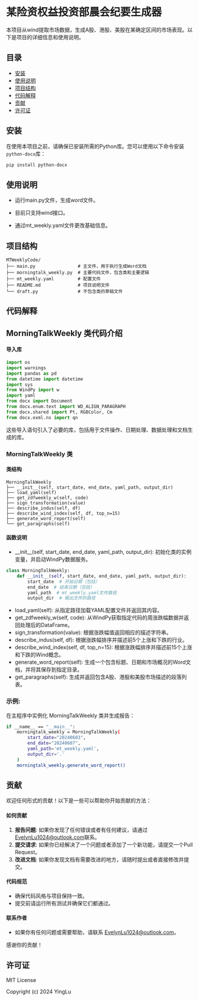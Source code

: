 # 某险资权益投资部晨会纪要生成器

本项目从wind提取市场数据，生成A股、港股、美股在某确定区间的市场表现。以下是项目的详细信息和使用说明。

## 目录

- [安装](#dump_az)
- [使用说明](#dump_sysm)
- [项目结构](#dump_xmjg)
- [代码解释](#dump_dmjs)
- [贡献](#dump_gx)
- [许可证](#dump_xkz)

## <span id=dump_az>安装</span>

在使用本项目之前，请确保已安装所需的Python库。您可以使用以下命令安装`python-docx`库：

```bash
pip install python-docx
```

## <span id=dump_sysm>使用说明</span>

- 运行main.py文件，生成word文件。

- 目前只支持wind接口。

- 通过mt_weekly.yaml文件更改基础信息。

## <span id=dump_xmjg>项目结构</span>

```plaintext
MTWeeklyCode/
├── main.py                # 主文件，用于执行生成Word文档
├── morningtalk_weekly.py  # 主要代码文件，包含类和主要逻辑
├── mt_weekly.yaml         # 配置文件
├── README.md              # 项目说明文件
└── draft.py               # 不包含类的草稿文件
```
## <span id=dump_dmjs>代码解释</span>

## MorningTalkWeekly 类代码介绍

#### 导入库

```python
import os
import warnings
import pandas as pd
from datetime import datetime
import sys
from WindPy import w
import yaml
from docx import Document
from docx.enum.text import WD_ALIGN_PARAGRAPH
from docx.shared import Pt, RGBColor, Cm
from docx.oxml.ns import qn
```
这些导入语句引入了必要的库，包括用于文件操作、日期处理、数据处理和文档生成的库。

### MorningTalkWeekly 类
#### 类结构

```plaintext
MorningTalkWeekly
├── __init__(self, start_date, end_date, yaml_path, output_dir)
├── load_yaml(self)
├── get_zdfweekly_w(self, code)
├── sign_transformation(value)
├── describe_indus(self, df)
├── describe_wind_index(self, df, top_n=15)
├── generate_word_report(self)
└── get_paragraphs(self)
```
#### 函数说明
- \_\_init\_\_(self, start_date, end_date, yaml_path, output_dir): 初始化类的实例变量，并启动WindPy数据服务。

```python
class MorningTalkWeekly:
    def __init__(self, start_date, end_date, yaml_path, output_dir):
        start_date  # 开始日期（包括）
        end_date  # 结束日期（包括）
        yaml_path  # mt_weekly.yaml文件路径
        output_dir  # 输出文件的路径
```

- load_yaml(self): 从指定路径加载YAML配置文件并返回其内容。
- get_zdfweekly_w(self, code): 从WindPy获取指定代码的周涨跌幅数据并返回处理后的DataFrame。
- sign_transformation(value): 根据涨跌幅值返回相应的描述字符串。
- describe_indus(self, df): 根据涨跌幅排序并描述前5个上涨和下跌的行业。
- describe_wind_index(self, df, top_n=15): 根据涨跌幅排序并描述前15个上涨和下跌的Wind概念。
- generate_word_report(self): 生成一个包含标题、日期和市场概况的Word文档，并将其保存到指定目录。
- get_paragraphs(self): 生成并返回包含A股、港股和美股市场描述的段落列表。



### 示例:
在主程序中实例化 MorningTalkWeekly 类并生成报告：

```bash
if __name__ == "__main__":
    morningtalk_weekly = MorningTalkWeekly(
        start_date="20240603",
        end_date="20240607",
        yaml_path='mt_weekly.yaml',
        output_dir='.'
    )
    morningtalk_weekly.generate_word_report()
```

## <span id=dump_gx> 贡献</span>
欢迎任何形式的贡献！以下是一些可以帮助你开始贡献的方法：

#### 如何贡献

1. **报告问题**: 如果你发现了任何错误或者有任何建议，请通过[EvelynLu1024@outlook.com](EvelynLu1024@outlook.com)联系。
2. **提交请求**: 如果你已经解决了一个问题或者添加了一个新功能，请提交一个Pull Request。
3. **改进文档**: 如果你发现文档有需要改进的地方，请随时提出或者直接修改并提交。

#### 代码规范

- 确保代码风格与项目保持一致。
- 提交前请运行所有测试并确保它们都通过。

#### 联系作者

- 如果你有任何问题或需要帮助，请联系 [EvelynLu1024@outlook.com](EvelynLu1024@outlook.com)。

感谢你的贡献！


## <span id=dump_xkz> 许可证</span>
MIT License

Copyright (c) 2024 YingLu
